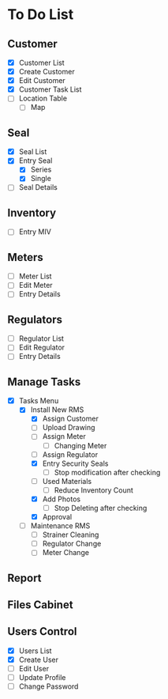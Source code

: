 # To Do List

## Customer

- [x] Customer List
- [x] Create Customer
- [x] Edit Customer
- [x] Customer Task List
- [ ] Location Table
    - [ ] Map

## Seal

- [x] Seal List
- [x] Entry Seal
    - [x] Series
    - [x] Single
- [ ] Seal Details

## Inventory

- [ ] Entry MIV

## Meters

- [ ] Meter List
- [ ] Edit Meter
- [ ] Entry Details

## Regulators

- [ ] Regulator List
- [ ] Edit Regulator
- [ ] Entry Details

## Manage Tasks

- [x] Tasks Menu
    - [x] Install New RMS
        - [x] Assign Customer
        - [ ] Upload Drawing
        - [ ] Assign Meter
            - [ ] Changing Meter
        - [ ] Assign Regulator
        - [x] Entry Security Seals
            - [ ] Stop modification after checking
        - [ ] Used Materials
            - [ ] Reduce Inventory Count
        - [x] Add Photos
            - [ ] Stop Deleting after checking
        - [x] Approval
    - [ ] Maintenance RMS
        - [ ] Strainer Cleaning
        - [ ] Regulator Change
        - [ ] Meter Change

## Report

## Files Cabinet

## Users Control

- [x] Users List
- [x] Create User
- [ ] Edit User
- [ ] Update Profile
- [ ] Change Password
